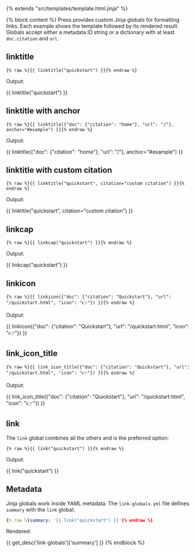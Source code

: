 {% extends "src/templates/template.html.jinja" %}

{% block content %}
Press provides custom Jinja globals for formatting links. Each example shows
the template followed by its rendered result. Globals accept either a
metadata ID string or a dictionary with at least `doc.citation` and `url`.

## linktitle

```jinja
{% raw %}{{ linktitle("quickstart") }}{% endraw %}
```

Output:

{{ linktitle("quickstart") }}

## linktitle with anchor

```jinja
{% raw %}{{ linktitle({"doc": {"citation": "home"}, "url": "/"}, anchor="#example") }}{% endraw %}
```

Output:

{{ linktitle({"doc": {"citation": "home"}, "url": "/"}, anchor="#example") }}

## linktitle with custom citation

```jinja
{% raw %}{{ linktitle("quickstart", citation="custom citation") }}{% endraw %}
```

Output:

{{ linktitle("quickstart", citation="custom citation") }}

## linkcap

```jinja
{% raw %}{{ linkcap("quickstart") }}{% endraw %}
```

Output:

{{ linkcap("quickstart") }}

## linkicon

```jinja
{% raw %}{{ linkicon({"doc": {"citation": "Quickstart"}, "url": "/quickstart.html", "icon": "👉"}) }}{% endraw %}
```

Output:

{{ linkicon({"doc": {"citation": "Quickstart"}, "url": "/quickstart.html", "icon": "👉"}) }}

## link_icon_title

```jinja
{% raw %}{{ link_icon_title({"doc": {"citation": "Quickstart"}, "url": "/quickstart.html", "icon": "👉"}) }}{% endraw %}
```

Output:

{{ link_icon_title({"doc": {"citation": "Quickstart"}, "url": "/quickstart.html", "icon": "👉"}) }}

## link

The `link` global combines all the others and is the preferred option:

```jinja
{% raw %}{{ link("quickstart") }}{% endraw %}
```

Output:

{{ link("quickstart") }}

## Metadata

Jinja globals work inside YAML metadata. The `link-globals.yml` file defines
`summary` with the `link` global:

```yaml
{% raw %}summary: '{{ link("quickstart") }}'{% endraw %}
```

Rendered:

{{ get_desc('link-globals')['summary'] }}
{% endblock %}
